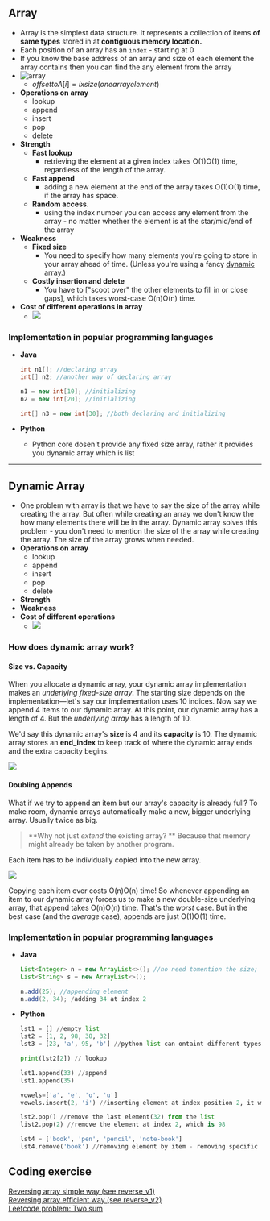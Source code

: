 ## Array
- Array is the simplest data structure. It represents a collection of items **of same types** stored in at **contiguous memory location.**   
- Each position of an array has an `index` - starting at 0
- If you know the base address of an array and size of each element the array contains then you can find the any element from the array
- ![array](../images/array-base-address-offset.png)
	- $offset to A[i]=ixsize(one array element)$
- **Operations on array**
	- lookup
	- append
	- insert
	- pop
	- delete
- **Strength**
	- **Fast lookup** 
		- retrieving the element at a given index takes O(1)O(1) time, regardless of the length of the array.
	- **Fast append**
		- adding a new element at the end of the array takes O(1)O(1) time, if the array has space.
	- **Random access**.
		- using the index number you can access any element from the array - no matter whether the element is at the star/mid/end of the array
- **Weakness**
	- **Fixed size** 
		- You need to specify how many elements you're going to store in your array ahead of time. (Unless you're using a fancy [dynamic array](#dynamic-array).)
	- **Costly insertion and delete**
		- You have to ["scoot over" the other elements to fill in or close gaps], which takes worst-case O(n)O(n) time.
- **Cost of different operations in array**
	- ![](../images/array-oparations-cost.png)

### Implementation in popular programming languages
- **Java**

	```Java
	int n1[]; //declaring array
	int[] n2; //another way of declaring array

	n1 = new int[10]; //initializing
	n2 = new int[20]; //initializing

	int[] n3 = new int[30]; //both declaring and initializing
	```
- **Python**
	 - Python core dosen't provide any fixed size array, rather it provides you dynamic array which is list
--- 

## Dynamic Array
- One problem with array is that we have to say the size of the array while creating the array. But often while creating an array we don't know the how many elements there will be in the array. Dynamic array solves this problem - you don't need to mention the size of the array while creating the array. The size of the array grows when needed. 
- **Operations on array**
	- lookup
	- append
	- insert
	- pop
	- delete
- **Strength**
- **Weakness**
- **Cost of different operations**
	- ![](../images/dynamic-array-costs.png.png)

### How does dynamic array work?
#### Size vs. Capacity
When you allocate a dynamic array, your dynamic array implementation makes an _underlying fixed-size array_. The starting size depends on the implementation—let's say our implementation uses 10 indices. Now say we append 4 items to our dynamic array. At this point, our dynamic array has a length of 4. But the _underlying array_ has a length of 10.

We'd say this dynamic array's **size** is 4 and its **capacity** is 10. The dynamic array stores an **end_index** to keep track of where the dynamic array ends and the extra capacity begins.

![](../images/da-size-capacity.png)

#### Doubling Appends

What if we try to append an item but our array's capacity is already full?
To make room, dynamic arrays automatically make a new, bigger underlying array. Usually twice as big.

>**Why not just _extend_ the existing array? **
>Because that memory might already be taken by another program.

Each item has to be individually copied into the new array.

![](../images/doubling-dynamic-array.png)

Copying each item over costs O(n)O(n) time! So whenever appending an item to our dynamic array forces us to make a new double-size underlying array, that append takes O(n)O(n) time.
That's the _worst_ case. But in the best case (and the _average_ case), appends are just O(1)O(1) time.
### Implementation in popular programming languages
- **Java**
	```Java
	List<Integer> n = new ArrayList<>(); //no need tomention the size;
	List<String> s = new ArrayList<>();

	n.add(25); //appending element
	n.add(2, 34); /adding 34 at index 2

	```
- **Python**
	```Python
	lst1 = [] //empty list
	lst2 = [1, 2, 98, 38, 32] 
	lst3 = [23, 'a', 95, 'b'] //python list can ontaint different types of data, cause everything in python is object
	
	print(lst2[2]) // lookup
	
	lst1.append(33) //append
	lst1.append(35)
	
	vowels=['a', 'e', 'o', 'u']
	vowels.insert(2, 'i') //inserting element at index position 2, it will not remove any elment that previously was in index 2 ('o'). It will shift all elements after index 2
	
	lst2.pop() //remove the last element(32) from the list
	list2.pop(2) //remove the element at index 2, which is 98
	
	lst4 = ['book', 'pen', 'pencil', 'note-book']
	lst4.remove('book') //removing element by item - removing specific element

	
	```
## Coding exercise  
[Reversing array simple way (see reverse_v1)](../code/array/reverse_array.py)    
[Reversing array efficient way (see reverse_v2)](../code/array/reverse_array.py)  
[Leetcode problem: Two sum](../code/array/two_sum.py)